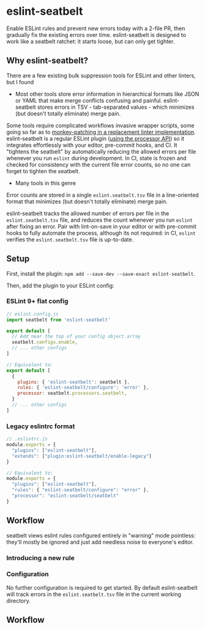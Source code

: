 # eslint-seatbelt

Enable ESLint rules and prevent new errors today with a 2-file PR, then gradually fix the existing errors over time. eslint-seatbelt is designed to work like a seatbelt ratchet: it starts loose, but can only get tighter.


## Why eslint-seatbelt?

There are a few existing bulk suppression tools for ESLint and other linters, but I found 

- Most other tools store error information in hierarchical formats like JSON or YAML that make merge conflicts confusing and painful. eslint-seatbelt stores errors in TSV - tab-separated values - which minimizes (but doesn't totally eliminate) merge pain.

Some tools require complicated workflows invasive wrapper scripts, some going so far as to [monkey-patching in a replacement linter implementation](https://developers.tiktok.com/blog/bulk-suppressions-a-new-eslint-feature-for-large-codebases). eslint-seatbelt is a regular ESLint plugin ([using the processor API](https://eslint.org/docs/latest/extend/custom-processors)) so it integrates effortlessly with your editor, pre-commit hooks, and CI. It "tightens the seatbelt" by automatically reducing the allowed errors per file whenever you run `eslint` during development. In CI, state is frozen and checked for consistency with the current file error counts, so no one can forget to tighten the seatbelt.

- Many tools in this genre 

Error counts are stored in a single `eslint.seatbelt.tsv` file in a line-oriented format that minimizes (but doesn't totally eliminate) merge pain.




eslint-seatbelt tracks the allowed number of errors per file in the `eslint.seatbelt.tsv` file, and reduces the count whenever you run `eslint` after fixing an error. Pair with lint-on-save in your editor or with pre-commit hooks to fully automate the process, although its not required: in CI, `eslint` verifies the `eslint.seatbelt.tsv` file is up-to-date.

## Setup

First, install the plugin: `npm add --save-dev --save-exact eslint-seatbelt`.

Then, add the plugin to your ESLint config:

### ESLint 9+ flat config

```js
// eslint.config.js
import seatbelt from 'eslint-seatbelt'

export default [
  // Add near the top of your config object array
  seatbelt.configs.enable,
  // ... other configs
]

// Equivalent to:
export default [
  {
    plugins: { 'eslint-seatbelt': seatbelt },
    rules: { 'eslint-seatbelt/configure': 'error' },
    processor: seatbelt.processors.seatbelt,
  }
  // ... other configs
]
```

### Legacy eslintrc format

```js
// .eslintrc.js
module.exports = {
  "plugins": ["eslint-seatbelt"],
  "extends": ["plugin:eslint-seatbelt/enable-legacy"]
}

// Equivalent to:
module.exports = {
  "plugins": ["eslint-seatbelt"],
  "rules": { "eslint-seatbelt/configure": "error" },
  "processor": "eslint-seatbelt/seatbelt"
}
```

## Workflow



seatbelt views eslint rules configured entirely in "warning" mode pointless: they'll mostly be ignored and just add needless noise to everyone's editor.

### Introducing a new rule

### Configuration

No further configuration is required to get started. By default eslint-seatbelt will track errors in the `eslint.seatbelt.tsv` file in the current working directory.



## Workflow